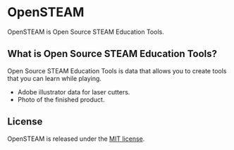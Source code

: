 # OpenSTEAM
OpenSTEAM is Open Source STEAM Education Tools.

## What is Open Source STEAM Education Tools?
Open Source STEAM Education Tools is data that allows you to create tools that you can learn while playing.
* Adobe illustrator data for laser cutters. 
* Photo of the finished product.     

## License
OpenSTEAM is released under the [MIT license](https://opensource.org/licenses/mit-license.php).


